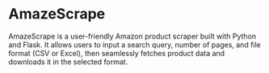 # AmazeScrape
AmazeScrape is a user-friendly Amazon product scraper built with Python and Flask. It allows users to input a search query, number of pages, and file format (CSV or Excel), then seamlessly fetches product data and downloads it in the selected format.
